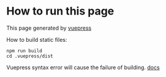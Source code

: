 # How to run this page

This page generated by [vuepress](https://github.com/vuepress/create-vuepress-site)

How to build static files:

```
npm run build
cd .vuepress/dist
```

Vuepress syntax error will cause the failure of building. [docs](https://vuepress.vuejs.org/guide/using-vue.html)